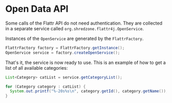 # Open Data API

Some calls of the Flattr API do not need authentication. They are collected in a separate service called `org.shredzone.flattr4j.OpenService`.

Instances of the `OpenService` are generated by the `FlattrFactory`.

```java
FlattrFactory factory = FlattrFactory.getInstance();
OpenService service = factory.createOpenService();
```

That's it, the service is now ready to use. This is an example of how to get a list of all available categories:

```java
List<Category> catList = service.getCategoryList();

for (Category category : catList) {
  System.out.printf("%-20s%s\n", category.getId(), category.getName());
}
```
